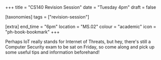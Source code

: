 +++
title = "CS140 Revision Session"
date = "Tuesday 4pm"
draft = false

[taxonomies]
tags = ["revision-session"]

[extra]
end_time = "6pm"
location = "MS.02"
colour = "academic"
icon = "ph-book-bookmark"
+++

Perhaps IoT really stands for Internet of Threats, but hey, there's still a Computer Security exam to be sat on Friday, so come along and pick up some useful tips and information beforehand!